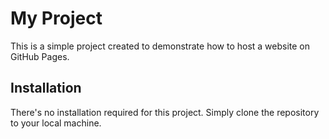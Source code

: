 # My Project

This is a simple project created to demonstrate how to host a website on GitHub Pages.

## Installation

There's no installation required for this project. Simply clone the repository to your local machine.

